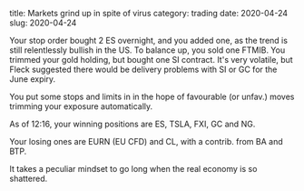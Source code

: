 title: Markets grind up in spite of virus
category: trading
date: 2020-04-24
slug: 2020-04-24




Your stop order bought 2 ES overnight, and you added one, as the trend is still relentlessly bullish in the US.
To balance up, you sold one FTMIB.
You trimmed your gold holding, but bought one SI contract. 
It's very volatile, but Fleck suggested there would be delivery problems with SI or GC for the June expiry.

You put some stops and limits in in the hope of favourable (or unfav.) moves trimming your exposure automatically.

As of 12:16, your winning positions are ES, TSLA, FXI, GC and NG. 

Your losing ones are EURN (EU CFD) and CL, with a contrib. from BA and BTP.

It takes a peculiar mindset to go long when the real economy is so shattered.

